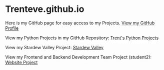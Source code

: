 # Trenteve.github.io
Here is my GitHub page for easy access to my Projects.
[View my GitHub Profile](https://github.com/Trenteve)

View my Python Projects in my GitHub Repository: [Trent's Python Projects](https://github.com/Trenteve/Trenteve-python)

View my Stardew Valley Project: [Stardew Valley](https://github.com/Trenteve/Stardew-Valley-Project)

View my Frontend and Backend Development Team Project (student2): [Website Project](https://github.com/Trenteve/Website-Project)
